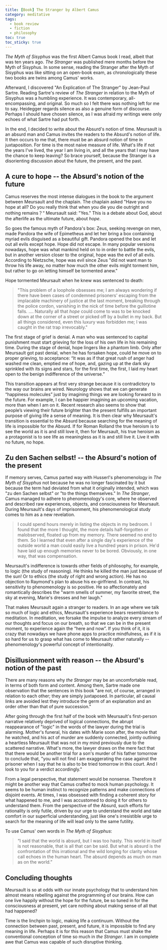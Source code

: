 ```yaml
---
title: [Book] The Stranger by Albert Camus
category: meditative
tags:
  - book review
  - fiction
  - philosophy
toc: true
toc_sticky: true
---
```


*The Myth of Sisyphus* was the first Albert Camus book I read, albeit that was ten years ago. *The Stranger* was published mere months before the Myth of Sisyphus. In some sense, reading the Stranger after the Myth of Sisyphus was like sitting on an open-book exam, as chronologically these two books are twins among Camus' works. 

Afterward, I discovered "An Explication of The Stranger" by Jean-Paul Sartre. Reading Sartre's review of *The Stranger* in relation to the Myth of Sisyphus was a humbling experience. It was contemporary, all-encompassing, and original. So much so I felt there was nothing left for me to say. Heidegger regards silence as also a genuine form of discourse. Perhaps I should have chosen silence, as I was afraid my writings were only echoes of what Sartre had put forth. 

In the end, I decided to write about the Absurd's notion of time. Meursault is an absurd man and Camus invites the readers to the Absurd's notion of life. It then occurs to me that, there must be an absurd notion of time in juxtaposition. For time is the most naive measure of life. What's life if not the years I've lived, the year I am living in, and all the years that I may have the chance to keep leaving? So brace yourself, because the Stranger is a disorienting discussion about the future, the present, and the past. 

## A cure to hope -- the Absurd's notion of the future

Camus reserves the most intense dialogues in the book to the argument between Meursault and the chaplain. The chaplain asked "Have you no hope at all? Do you really think that when you die you die outright and nothing remains？“ Meursault said: "Yes." This is a debate about God, about the afterlife as the ultimate future, about *hope*.

So goes the famous myth of Pandora's box: Zeus, seeking revenge on men, made Pandora the wife of Epimetheus and let her bring a box containing myriad evils disguised as a beautiful gift. Pandora opened the box and let out all evils except hope. Hope did not escape. In many popular versions nowadays, hope was what mankind held on to in order to battle the evils, but in another version closer to the original, hope was the evil of all evils. According to Nietzsche, hope was evil since Zeus "did not want man to throw his life away, no matter how much the other evils might torment him, but rather to go on letting himself be tormented anew." 

Hope tormented Meursault when he knew was sentenced to death:

>"This problem of a loophole obsesses me; I am always wondering if there have been cases of condemned prisoners' escaping from the implacable machinery of justice at the last moment, breaking through the police cordon, vanishing in the nick of time before the guillotine falls. .... Naturally all that *hope* could come to was to be knocked down at the corner of a street or picked off by a bullet in my back. But all things considered, even this luxury was forbidden me; I was caught in the rat trap irrevocably."

The first stage of grief is denial. A man who was sentenced to capital punishment must start grieving for the loss of his own life in his remaining time. During the stage of denial, hope lingers like a phantom limb. Only after Meursault got past denial, when he has forsaken hope, could he move on to proper grieving, to acceptance: “It was as if that great rush of anger had washed me clean, emptied me of hope, and, gazing up at the dark sky sprinkled with its signs and stars, for the first time, the first, I laid my heart open to the benign indifference of the universe.”

This transition appears at first very strange because it is contradictory to the way our brains are wired. Neurology shows that we can generate “happiness molecules” just by imagining things we are looking forward to in the future. For example, I can be happier imagining an upcoming vacation, more than when I am on it. Recent research also seems to show that people’s viewing their future brighter than the present fulfills an important purpose of giving life a sense of meaning. It is then clear why Meursault's transition is essential to the Absurd because searching for the meaning of life is impossible for the Absurd. If for Roman Rolland the true heroism is to see the world as it is and still love it, then for Meursault, his true heroism as a protagonist is to see life as meaningless as it is and still live it. Live it with no future, no hope.

## Zu den Sachen selbst! -- the Absurd's notion of the present

If memory serves, Camus parted way with Husserl's phenomenology in *The Myth of Sisyphus* not because he was no longer fascinated by it but because the term had deviated from what it originally intended, which was "zu den Sachen selbst" or "to the things themselves." In *The Stranger*, Camus managed to adhere to phenomenology's core, where he observed and described raw experiences, objects, and consciousness for Meursault. During Meursault's days of imprisonment, his phenomenological study comes to him as a new revelation.

> I could spend hours merely in listing the objects in my bedroom. I found that the more I thought, the more details half-forgotten or malobserved, floated up from my memory. There seemed no end to them. So I learned that even after a single day's experience of the outside world a man could easily live a hundred years in prison. He'd have laid up enough memories never to be bored. Obviously, in one way, that was compensation. 

Meursault's indifference is towards other fields of philosophy, for example, to logic (the study of reasoning). He thinks he killed the man just because of the sun! Or to ethics (the study of right and wrong action). He has no objection to Raymond's plan to abuse his ex-girlfriend. In contrast, his sensitivity to phenomenology is so positive. He so affectionately and romantically describes the "warm smells of summer, my favorite street, the sky at evening, Marie's dresses and her laugh."

That makes Meursault again a stranger to readers. In an age where we talk so much of logic and ethics, Meursault's experience bears resemblance to meditation. In meditation, we forsake the impulse to analyze every stream of our thoughts and focus on our breath, so that we can be in the present moment, to experience again the “here and now”. If you think of it, it is crazy that nowadays we have phone apps to practice mindfulness, as if it is so hard for us to grasp what has come to Meursault rather naturally -- phenomenology's powerful concept of intentionality. 


## Disillusionment with reason -- the Absurd's notion of the past

There are many reasons why *the Stranger* may be an uncomfortable read, in terms of both form and content. Among them, Sartre made one observation that the sentences in this book "are not, of course, arranged in relation to each other; they are simply juxtaposed. In particular, all causal links are avoided lest they introduce the germ of an explanation and an order other than that of pure succession."


After going through the first half of the book with Meursault's first-person narrative relatively deprived of logical connections, the abrupt reappearance of "logic" in the words of the lawyer during the trial is alarming. Mother's funeral, his dates with Marie soon after, the movie that he watched, and his act of murder are suddenly connected, jointly outlining a heartless  Meursault that was not in my mind previously due to the scattered narrative. What's more, the lawyer draws on the mere fact that that there would be another trial for a son's murder of his father tomorrow to conclude that, "you will not find I am exaggerating the case against the prisoner when I say that he is also to be tried tomorrow in this court. And I look to you for a verdict accordingly." 


From a legal perspective, that statement would be nonsense. Therefore it might be another way that Camus crafted to mock human psychology. It seems to be human instinct to recognize patterns and make connections of disjoint events. At times, I was obsessed with finding a coherent story for what happened to me, and I was accustomed to doing it for others to understand them. From the perspective of the Absurd, such efforts for rationality is only futile, driven by our urge to understand the world and take comfort in our superficial understanding, just like one's irresistible urge to search for the meaning of life will lead only to the same futility. 

To use Camus' own words in *The Myth of Sisyphus*:

>“I said that the world is absurd, but I was too hasty. This world in itself is not reasonable, that is all that can be said. But what is absurd is the confrontation of this irrational and the wild longing for clarity whose call echoes in the human heart. The absurd depends as much on man as on the world.”
 

## Concluding thoughts

Meursault is so at odds with our innate psychology that to understand him almost means rebelling against the programming of our brains. How can one live happily without the hope for the future, be so tuned in for the consciousness at present, yet care nothing about making sense of all that had happened?

Time is the linchpin to logic, making life a continuum. Without the connection between past, present, and future, it is impossible to find any meaning in life. Perhaps it is for this reason that Camus must shake the conventional conception of time so much in *the Stranger*. I am in complete awe that Camus was capable of such disruptive thinking.
